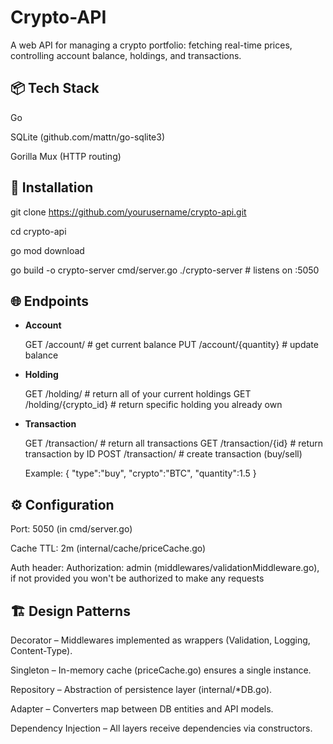 # Crypto-API
A web API for managing a crypto portfolio: fetching real-time prices, controlling account balance, holdings, and transactions.
## 📦 Tech Stack
  Go
  
  SQLite (github.com/mattn/go-sqlite3)
  
  Gorilla Mux (HTTP routing)

## 🚀 Installation
  git clone https://github.com/yourusername/crypto-api.git
  
  cd crypto-api
  
  go mod download
  
  go build -o crypto-server cmd/server.go
  ./crypto-server  # listens on :5050

## 🌐 Endpoints
- **Account**
  
  GET  /account/               # get current balance
  PUT  /account/{quantity}     # update balance

- **Holding**

  GET  /holding/               # return all of your current holdings
  GET  /holding/{crypto_id}    # return specific holding you already own

- **Transaction**

  GET    /transaction/          # return all transactions
  GET    /transaction/{id}      # return transaction by ID
  POST   /transaction/          # create transaction (buy/sell)
  
  Example:
  { "type":"buy", "crypto":"BTC", "quantity":1.5 }

## ⚙️ Configuration
  Port: 5050 (in cmd/server.go)
  
  Cache TTL: 2m (internal/cache/priceCache.go)
  
  Auth header: Authorization: admin (middlewares/validationMiddleware.go), if not provided you won't be authorized to make any requests

## 🏗 Design Patterns
  Decorator – Middlewares implemented as wrappers (Validation, Logging, Content-Type).

  Singleton – In-memory cache (priceCache.go) ensures a single instance.

  Repository – Abstraction of persistence layer (internal/*DB.go).

  Adapter – Converters map between DB entities and API models.

  Dependency Injection – All layers receive dependencies via constructors.











